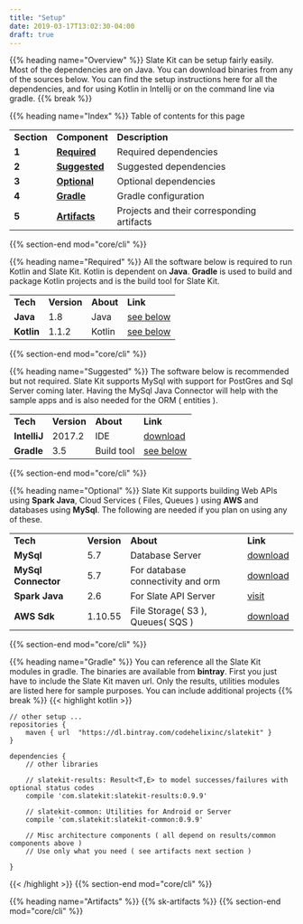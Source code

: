 ```yaml
---
title: "Setup"
date: 2019-03-17T13:02:30-04:00
draft: true
---
```


{{% heading name="Overview" %}}
Slate Kit can be setup fairly easily. Most of the dependencies are on Java. You can download binaries from any of the sources below. You can find the setup instructions here for all the dependencies, and for using Kotlin in Intellij or on the command line via gradle.
{{% break %}}

{{% heading name="Index" %}}
Table of contents for this page
<table class="table table-bordered table-striped">
    <tr>
        <td><strong>Section</strong></td>
        <td><strong>Component</strong></td>
        <td><strong>Description</strong></td>
    </tr>
    <tr>
        <td><strong>1</strong></td>
        <td><strong><a class="url-ch" href="core/cli#status">Required</a></strong></td>
        <td>Required dependencies</td>
    </tr>
    <tr>
        <td><strong>2</strong></td>
        <td><strong><a class="url-ch" href="core/cli#install">Suggested</a></strong></td>
        <td>Suggested dependencies</td>
    </tr>
    <tr>
        <td><strong>3</strong></td>
        <td><strong><a class="url-ch" href="core/cli#requires">Optional</a></strong></td>
        <td>Optional dependencies</td>
    </tr>
    <tr>
        <td><strong>4</strong></td>
        <td><strong><a class="url-ch" href="core/cli#requires">Gradle</a></strong></td>
        <td>Gradle configuration</td>
    </tr>
    <tr>
        <td><strong>5</strong></td>
        <td><strong><a class="url-ch" href="core/cli#requires">Artifacts</a></strong></td>
        <td>Projects and their corresponding artifacts</td>
    </tr>
</table>
{{% section-end mod="core/cli" %}}


{{% heading name="Required" %}}
All the software below is required to run Kotlin and Slate Kit. Kotlin is dependent on <strong>Java</strong>. <strong>Gradle</strong> is used to build and package Kotlin projects
and is the build tool for Slate Kit.
<table class="table table-bordered table-striped">
    <tr class="">
        <td><strong>Tech</strong></td>
        <td><strong>Version</strong></td>
        <td><strong>About</strong></td>
        <td><strong>Link</strong></td>
    </tr>
    <tr class="">
        <td><strong>Java</strong></td>
        <td>1.8</td>
        <td>Java</td>
        <td><a class="url-ch" href="#installation">see below</a></td>
    </tr>
    <tr class="">
        <td><strong>Kotlin</strong></td>
        <td>1.1.2</td>
        <td>Kotlin</td>
        <td><a class="url-ch" href="#installation">see below</a></td>
    </tr>
</table>
{{% section-end mod="core/cli" %}}


{{% heading name="Suggested" %}}
The software below is recommended but not required. 
Slate Kit supports MySql with support for PostGres and Sql Server coming later. Having the MySql Java Connector will 
help with the sample apps and is also needed for the ORM ( entities ).
<table class="table table-bordered table-striped">
    <tr class="">
        <td><strong>Tech</strong></td>
        <td><strong>Version</strong></td>
        <td><strong>About</strong></td>
        <td><strong>Link</strong></td>
    </tr>
    <tr>
        <td><strong>IntelliJ</strong></td>
        <td>2017.2</td>
        <td>IDE</td>
        <td><a class="url-ch" href="https://www.jetbrains.com/idea/download/">download</a></td>
    </tr>
    <tr>
        <td><strong>Gradle</strong></td>
        <td>3.5</td>
        <td>Build tool</td>
        <td><a class="url-ch" href="#installation">see below</a></td>
    </tr>
</table>
{{% section-end mod="core/cli" %}}

{{% heading name="Optional" %}}
Slate Kit supports building Web APIs using <strong>Spark Java</strong>, Cloud Services ( Files, Queues ) using <strong>AWS</strong> and databases using <strong>MySql</strong>. The following are needed if you plan on using any of these.
<table class="table table-bordered table-striped">
    <tr class="">
        <td><strong>Tech</strong></td>
        <td><strong>Version</strong></td>
        <td><strong>About</strong></td>
        <td><strong>Link</strong></td>
    </tr>
    <tr>
        <td><strong>MySql</strong></td>
        <td>5.7</td>
        <td>Database Server</td>
        <td><a class="url-ch" href="https://dev.mysql.com/downloads/mysql/">download</a></td>
    </tr>
    <tr>
        <td><strong>MySql Connector</strong></td>
        <td>5.7</td>
        <td>For database connectivity and orm</td>
        <td><a class="url-ch" href="https://dev.mysql.com/downloads/connector/j/">download</a></td>
    </tr>
    <tr>
        <td><strong>Spark Java</strong></td>
        <td>2.6</td>
        <td>For Slate API Server</td>
        <td><a class="url-ch" href="http://sparkjava.com/">visit</a></td>
    </tr>
    <tr>
        <td><strong>AWS Sdk</strong></td>
        <td>1.10.55</td>
        <td>File Storage( S3 ), Queues( SQS )</td>
        <td><a class="url-ch" href="https://aws.amazon.com/sdk-for-java/">download</a></td>
    </tr>
</table>
{{% section-end mod="core/cli" %}}


{{% heading name="Gradle" %}}
You can reference all the Slate Kit modules in gradle. The binaries are available from <strong>bintray</strong>. 
First you just have to include the Slate Kit maven url.
Only the results, utilities modules are listed here for sample purposes. 
You can include additional projects
{{% break %}}
{{< highlight kotlin >}}

    // other setup ...
    repositories {
        maven { url  "https://dl.bintray.com/codehelixinc/slatekit" }
    }

    dependencies {
        // other libraries
        
        // slatekit-results: Result<T,E> to model successes/failures with optional status codes
        compile 'com.slatekit:slatekit-results:0.9.9'
        
        // slatekit-common: Utilities for Android or Server
        compile 'com.slatekit:slatekit-common:0.9.9'
        
        // Misc architecture components ( all depend on results/common components above )
        // Use only what you need ( see artifacts next section )

    }

{{< /highlight >}}
{{% section-end mod="core/cli" %}}


{{% heading name="Artifacts" %}}
{{% sk-artifacts %}}
{{% section-end mod="core/cli" %}}
